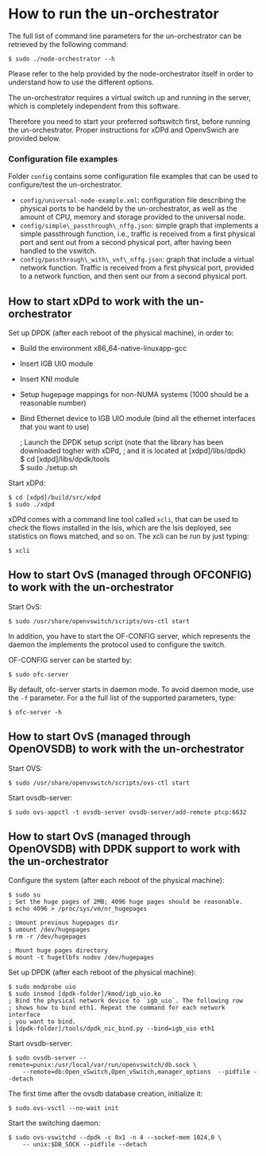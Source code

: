 # How to run the un-orchestrator

The full list of command line parameters for the un-orchestrator can be
retrieved by the following command:
  
    $ sudo ./node-orchestrator --h

Please refer to the help provided by the node-orchestrator itself in order to
understand how to use the different options.

The un-orchestrator requires a virtual switch up and running in the server,
which is completely independent from this software.

Therefore you need to start your preferred softswitch first, before running
the un-orchestrator. Proper instructions for xDPd and OpenvSwich are provided
below.


### Configuration file examples

Folder `config` contains some configuration file examples that can be used 
to configure/test the un-orchestrator.

  * `config/universal-node-example.xml`: configuration file describing
    the physical ports to be handeld by the un-orchestrator, as well as
    the amount of CPU, memory and storage provided to the universal node.
  * `config/simple\_passthrough\_nffg.json`: simple graph that implements
    a simple passthrough function, i.e., traffic is received from a first
    physical port and sent out from a second physical port, after having
    been handled to the vswitch.
  * `config/passthrough\_with\_vnf\_nffg.json`: graph that include a virtual
    network function. Traffic is received from a first physical port, provided
    to a network function, and then sent our from a second physical port.


## How to start xDPd to work with the un-orchestrator

Set up DPDK (after each reboot of the physical machine), in order to:

  * Build the environment x86_64-native-linuxapp-gcc
  * Insert IGB UIO module
  * Insert KNI module
  * Setup hugepage mappings for non-NUMA systems (1000 should be a reasonable
    number)
  * Bind Ethernet device to IGB UIO module (bind all the ethernet interfaces
    that you want to use)

	; Launch the DPDK setup script (note that the library has been downloaded togher with xDPd, 
	; and it is located at [xdpd]/libs/dpdk)  
	$ cd [xdpd]/libs/dpdk/tools  
	$ sudo ./setup.sh  


Start xDPd:

	$ cd [xdpd]/build/src/xdpd
	$ sudo ./xdpd
    
xDPd comes with a command line tool called `xcli`, that can be used to check 
the  flows installed in the lsis, which are the lsis deployed, see statistics 
on flows matched, and so on. The xcli can be run by just typing:

	$ xcli


## How to start OvS (managed through OFCONFIG) to work with the un-orchestrator

Start OvS:

	$ sudo /usr/share/openvswitch/scripts/ovs-ctl start

In addition, you have to start the OF-CONFIG server, which represents the
daemon the implements the protocol used to configure the switch.

OF-CONFIG server can be started by:

	$ sudo ofc-server

By default, ofc-server starts in daemon mode. To avoid daemon mode, use the
`-f` parameter.
For a the full list of the supported parameters, type:

    $ ofc-server -h
    

## How to start OvS (managed through OpenOVSDB) to work with the un-orchestrator
    
Start OVS:

	$ sudo /usr/share/openvswitch/scripts/ovs-ctl start

Start ovsdb-server:

	$ sudo ovs-appctl -t ovsdb-server ovsdb-server/add-remote ptcp:6632
	
## How to start OvS (managed through OpenOVSDB) with DPDK support to work with the un-orchestrator

Configure the system (after each reboot of the physical machine):

	$ sudo su
	; Set the huge pages of 2MB; 4096 huge pages should be reasonable.
	$ echo 4096 > /proc/sys/vm/nr_hugepages
	
	; Umount previous hugepages dir
	$ umount /dev/hugepages
	$ rm -r /dev/hugepages
	
	; Mount huge pages directory
	$ mount -t hugetlbfs nodev /dev/hugepages
	
Set up DPDK (after each reboot of the physical machine):

	$ sudo modprobe uio
	$ sudo insmod [dpdk-folder]/kmod/igb_uio.ko
	; Bind the physical network device to `igb_uio`. The following row
	; shows how to bind eth1. Repeat the command for each network interface
	; you want to bind.
	$ [dpdk-folder]/tools/dpdk_nic_bind.py --bind=igb_uio eth1

Start ovsdb-server:

	$ sudo ovsdb-server --remote=punix:/usr/local/var/run/openvswitch/db.sock \
		--remote=db:Open_vSwitch,Open_vSwitch,manager_options  --pidfile --detach
	
The first time after the ovsdb database creation, initialize it:

	$ sudo ovs-vsctl --no-wait init

Start the switching daemon:	

	$ sudo ovs-vswitchd --dpdk -c 0x1 -n 4 --socket-mem 1024,0 \
		-- unix:$DB_SOCK --pidfile --detach
		
